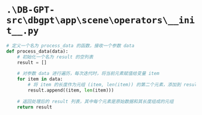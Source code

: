 # `.\DB-GPT-src\dbgpt\app\scene\operators\__init__.py`

```py
# 定义一个名为 process_data 的函数，接收一个参数 data
def process_data(data):
    # 初始化一个名为 result 的空列表
    result = []
    
    # 对参数 data 进行遍历，每次迭代时，将当前元素赋值给变量 item
    for item in data:
        # 将 item 的长度作为元组 (item, len(item)) 的第二个元素，添加到 result 列表中
        result.append((item, len(item)))
        
    # 返回处理后的 result 列表，其中每个元素是原始数据和其长度组成的元组
    return result
```
